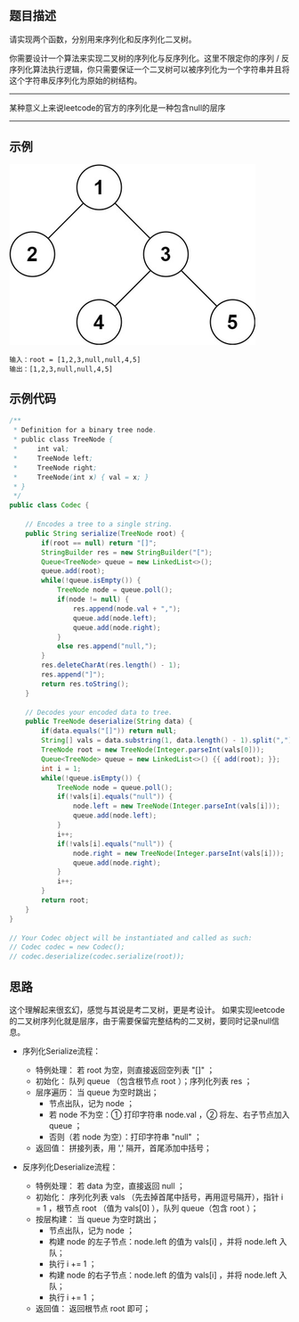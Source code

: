 ## 题目描述
请实现两个函数，分别用来序列化和反序列化二叉树。

你需要设计一个算法来实现二叉树的序列化与反序列化。这里不限定你的序列 / 反序列化算法执行逻辑，你只需要保证一个二叉树可以被序列化为一个字符串并且将这个字符串反序列化为原始的树结构。

****
某种意义上来说leetcode的官方的序列化是一种包含null的层序
****

## 示例
![image](./img/剑指offer-37-序列化二叉树.jpg)
``` text
输入：root = [1,2,3,null,null,4,5]
输出：[1,2,3,null,null,4,5]
```

## 示例代码
``` java
/**
 * Definition for a binary tree node.
 * public class TreeNode {
 *     int val;
 *     TreeNode left;
 *     TreeNode right;
 *     TreeNode(int x) { val = x; }
 * }
 */
public class Codec {

    // Encodes a tree to a single string.
    public String serialize(TreeNode root) {
        if(root == null) return "[]";
        StringBuilder res = new StringBuilder("[");
        Queue<TreeNode> queue = new LinkedList<>();
        queue.add(root);
        while(!queue.isEmpty()) {
            TreeNode node = queue.poll();
            if(node != null) {
                res.append(node.val + ",");
                queue.add(node.left);
                queue.add(node.right);
            }
            else res.append("null,");
        }
        res.deleteCharAt(res.length() - 1);
        res.append("]");
        return res.toString();
    }

    // Decodes your encoded data to tree.
    public TreeNode deserialize(String data) {
        if(data.equals("[]")) return null;
        String[] vals = data.substring(1, data.length() - 1).split(",");
        TreeNode root = new TreeNode(Integer.parseInt(vals[0]));
        Queue<TreeNode> queue = new LinkedList<>() {{ add(root); }};
        int i = 1;
        while(!queue.isEmpty()) {
            TreeNode node = queue.poll();
            if(!vals[i].equals("null")) {
                node.left = new TreeNode(Integer.parseInt(vals[i]));
                queue.add(node.left);
            }
            i++;
            if(!vals[i].equals("null")) {
                node.right = new TreeNode(Integer.parseInt(vals[i]));
                queue.add(node.right);
            }
            i++;
        }
        return root;
    }
}

// Your Codec object will be instantiated and called as such:
// Codec codec = new Codec();
// codec.deserialize(codec.serialize(root));
```

## 思路
这个理解起来很玄幻，感觉与其说是考二叉树，更是考设计。
如果实现leetcode的二叉树序列化就是层序，由于需要保留完整结构的二叉树，要同时记录null信息。

* 序列化Serialize流程：
  * 特例处理： 若 root 为空，则直接返回空列表 "[]" ；
  * 初始化： 队列 queue （包含根节点 root ）；序列化列表 res ；
  * 层序遍历： 当 queue 为空时跳出；
    * 节点出队，记为 node ；
    * 若 node 不为空：① 打印字符串 node.val ，② 将左、右子节点加入 queue ；
    * 否则（若 node 为空）：打印字符串 "null" ；
  * 返回值： 拼接列表，用 ',' 隔开，首尾添加中括号；

* 反序列化Deserialize流程：
  * 特例处理： 若 data 为空，直接返回 null ；
  * 初始化： 序列化列表 vals （先去掉首尾中括号，再用逗号隔开），指针 i = 1 ，根节点 root （值为 vals[0] ），队列 queue（包含 root ）；
  * 按层构建： 当 queue 为空时跳出；
    * 节点出队，记为 node ；
    * 构建 node 的左子节点：node.left 的值为 vals[i] ，并将 node.left 入队；
    * 执行 i += 1 ；
    * 构建 node 的右子节点：node.left 的值为 vals[i] ，并将 node.left 入队；
    * 执行 i += 1 ；
  * 返回值： 返回根节点 root 即可；
